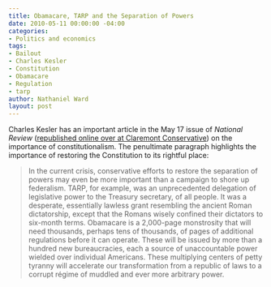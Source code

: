 ```yaml
---
title: Obamacare, TARP and the Separation of Powers
date: 2010-05-11 00:00:00 -04:00
categories:
- Politics and economics
tags:
- Bailout
- Charles Kesler
- Constitution
- Obamacare
- Regulation
- tarp
author: Nathaniel Ward
layout: post
---
```


Charles Kesler has an important article in the May 17 issue of *National Review* ([republished online over at Claremont Conservative][1]) on the importance of constitutionalism. The penultimate paragraph highlights the importance of restoring the Constitution to its rightful place:

> In the current crisis, conservative efforts to restore the separation of powers may even be more important than a campaign to shore up federalism. TARP, for example, was an unprecedented delegation of legislative power to the Treasury secretary, of all people. It was a desperate, essentially lawless grant resembling the ancient Roman dictatorship, except that the Romans wisely confined their dictators to six-month terms. Obamacare is a 2,000-page monstrosity that will need thousands, perhaps tens of thousands, of pages of additional regulations before it can operate. These will be issued by more than a hundred new bureaucracies, each a source of unaccountable power wielded over individual Americans. These multiplying centers of petty tyranny will accelerate our transformation from a republic of laws to a corrupt régime of muddled and ever more arbitrary power.

 [1]: http://www.claremontconservative.com/2010/05/professor-keslers-cover-story-for.html